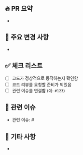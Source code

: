 ## 🔥 PR 요약

<!-- 어떤 기능을 추가/변경했는지 간략히 설명해주세요. -->

-

## 📌 주요 변경 사항

<!-- 코드 변경 사항을 리스트로 작성해주세요. -->

-

## ✅ 체크 리스트

<!-- PR을 생성하기 전에 확인해야 할 사항들을 체크해주세요. -->

- [ ] 코드가 정상적으로 동작하는지 확인함
- [ ] 코드 리뷰를 요청할 준비가 되었음
- [ ] 관련 이슈를 연결함 (예: `#123`)

## 📎 관련 이슈

<!-- 관련된 이슈 번호를 태그해주세요(없으면 비우기). -->

- 관련 이슈: #

## 💬 기타 사항

<!-- 추가로 리뷰어가 알아야 할 사항이 있다면 적어주세요. -->

-
